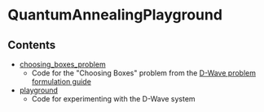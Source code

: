# QuantumAnnealingPlayground

## Contents

- [choosing_boxes_problem](choosing_boxes_problem)
  - Code for the "Choosing Boxes" problem from the
    [D-Wave problem formulation guide](https://www.dwavesys.com/media/bu0lh5ee/problem-formulation-guide-2022-01-10.pdf)
- [playground](playground)
  - Code for experimenting with the D-Wave system
